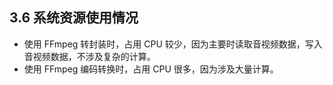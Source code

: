 ## 3.6 系统资源使用情况

- 使用 FFmpeg 转封装时，占用 CPU 较少，因为主要时读取音视频数据，写入音视频数据，不涉及复杂的计算。
- 使用 FFmpeg 编码转换时，占用 CPU 很多，因为涉及大量计算。